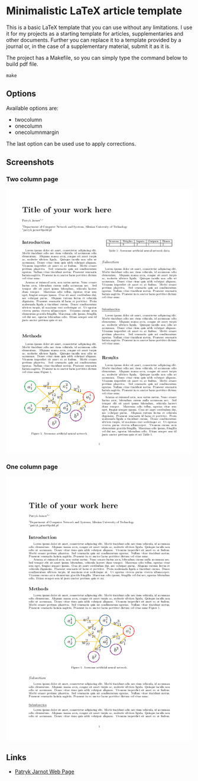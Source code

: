 # Minimalistic LaTeX article template
This is a basic LaTeX template that you can use without any limitations.
I use it for my projects as a starting template for articles, supplementaries and other documents.
Further you can replace it to a template provided by a journal or, in the case of a supplementary material, submit it as it is.

The project has a Makefile, so you can simply type the command below to build pdf file.

```[bash]
make
```

## Options

Available options are:
* twocolumn
* onecolumn
* onecolumnmargin

The last option can be used use to apply corrections.

## Screenshots

### Two column page
![Screenshot 1](https://raw.githubusercontent.com/patryk-jarnot/Mini-LaTeX-article-template/refs/heads/main/screenshots/mini_template_twocolumn-0.png)

### One column page
![Screenshot 2](https://raw.githubusercontent.com/patryk-jarnot/Mini-LaTeX-article-template/refs/heads/main/screenshots/mini_template_onecolumn-0.png)

## Links
* [Patryk Jarnot Web Page](https://www.pjarnot.com)


